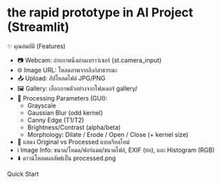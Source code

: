 # the rapid prototype in AI Project (Streamlit)

✨ คุณสมบัติ (Features)

- 📷 Webcam: ถ่ายภาพนิ่งผ่านเบราว์เซอร์ (st.camera_input)
- 🌐 Image URL: โหลดภาพจากลิงก์สาธารณะ
- 📤 Upload: อัปโหลดไฟล์ JPG/PNG
- 🖼️ Gallery: เลือกภาพตัวอย่างจากโฟลเดอร์ gallery/
- 🧪 Processing Parameters (GUI):
  -  Grayscale
  -  Gaussian Blur (odd kernel)
  -  Canny Edge (T1/T2)
  -  Brightness/Contrast (alpha/beta)
  -  Morphology: Dilate / Erode / Open / Close (+ kernel size)
- 👀 แสดง Original vs Processed แบบเรียลไทม์
- ℹ️ Image Info: ขนาด/โหมด/ฟอร์แมต/ขนาดไฟล์, EXIF (ย่อ), และ Histogram (RGB)
- ⬇️ ดาวน์โหลดผลลัพธ์เป็น processed.png

Quick Start

